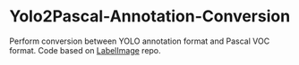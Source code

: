 # Yolo2Pascal-Annotation-Conversion

Perform conversion between YOLO annotation format and Pascal VOC format. Code based on [LabelImage](https://github.com/tzutalin/labelImg) repo.
